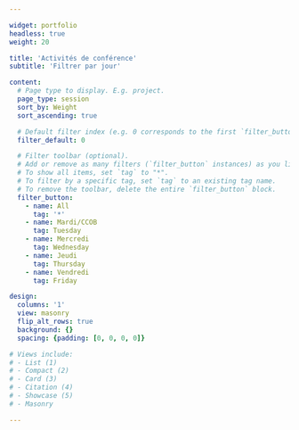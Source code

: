 ```yaml
---

widget: portfolio
headless: true
weight: 20

title: 'Activités de conférence'
subtitle: 'Filtrer par jour'

content:
  # Page type to display. E.g. project.
  page_type: session
  sort_by: Weight
  sort_ascending: true

  # Default filter index (e.g. 0 corresponds to the first `filter_button` instance below).
  filter_default: 0

  # Filter toolbar (optional).
  # Add or remove as many filters (`filter_button` instances) as you like.
  # To show all items, set `tag` to "*".
  # To filter by a specific tag, set `tag` to an existing tag name.
  # To remove the toolbar, delete the entire `filter_button` block.
  filter_button:
    - name: All
      tag: '*'
    - name: Mardi/CCOB
      tag: Tuesday  
    - name: Mercredi
      tag: Wednesday
    - name: Jeudi
      tag: Thursday
    - name: Vendredi
      tag: Friday

design:
  columns: '1'
  view: masonry
  flip_alt_rows: true
  background: {}
  spacing: {padding: [0, 0, 0, 0]}

# Views include: 
# - List (1)
# - Compact (2)
# - Card (3)
# - Citation (4)
# - Showcase (5)
# - Masonry

---
```

